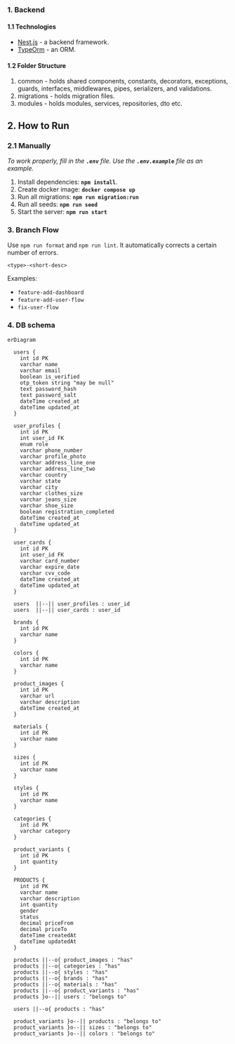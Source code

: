 ### 1. Backend

#### 1.1 Technologies

- [Nest.js](https://nestjs.com/) - a backend framework.
- [TypeOrm](https://typeorm.io/) - an ORM.

#### 1.2 Folder Structure

1. common - holds shared components, constants, decorators, exceptions, guards, interfaces, middlewares, pipes, serializers, and validations.
2. migrations - holds migration files.
3. modules - holds modules, services, repositories, dto etc.

## 2. How to Run

### 2.1 Manually

_To work properly, fill in the **`.env`** file. Use the **`.env.example`** file as an example._

1. Install dependencies: **`npm install`**.
2. Create docker image: **`docker compose up`**
3. Run all migrations: **`npm run migration:run`**
4. Run all seeds: **`npm run seed`**
5. Start the server: **`npm run start`**

### 3. Branch Flow

Use `npm run format` and `npm run lint`. It automatically corrects a certain number of errors.

```
<type>-<short-desc>
```

Examples:

- `feature-add-dashboard`
- `feature-add-user-flow`
- `fix-user-flow`

### 4. DB schema

```mermaid
erDiagram

  users {
    int id PK
    varchar name
    varchar email
    boolean is_verified
    otp_token string "may be null"
    text password_hash
    text password_salt
    dateTime created_at
    dateTime updated_at
  }

  user_profiles {
    int id PK
    int user_id FK
    enum role
    varchar phone_number
    varchar profile_photo
    varchar address_line_one
    varchar address_line_two
    varchar country
    varchar state
    varchar city
    varchar clothes_size
    varchar jeans_size
    varchar shoe_size
    boolean registration_completed
    dateTime created_at
    dateTime updated_at
  }

  user_cards {
    int id PK
    int user_id FK
    varchar card_number
    varchar expire_date
    varchar cvv_code
    dateTime created_at
    dateTime updated_at
  }

  users  ||--|| user_profiles : user_id
  users  ||--|| user_cards : user_id

  brands {
    int id PK
    varchar name
  }

  colors {
    int id PK
    varchar name
  }

  product_images {
    int id PK
    varchar url
    varchar description
    dateTime created_at
  }

  materials {
    int id PK
    varchar name
  }

  sizes {
    int id PK
    varchar name
  }

  styles {
    int id PK
    varchar name
  }

  categories {
    int id PK
    varchar category
  }

  product_variants {
    int id PK
    int quantity
  }

  PRODUCTS {
    int id PK
    varchar name
    varchar description
    int quantity
    gender
    status
    decimal priceFrom
    decimal priceTo
    dateTime createdAt
    dateTime updatedAt
  }

  products ||--o{ product_images : "has"
  products ||--o{ categories : "has"
  products ||--o{ styles : "has"
  products ||--o{ brands : "has"
  products ||--o{ materials : "has"
  products ||--o{ product_variants : "has"
  products }o--|| users : "belongs to"

  users ||--o{ products : "has"

  product_variants }o--|| products : "belongs to"
  product_variants }o--|| sizes : "belongs to"
  product_variants }o--|| colors : "belongs to"
```
